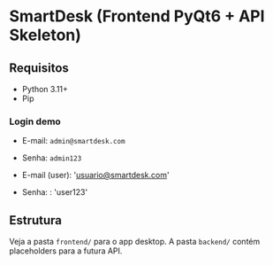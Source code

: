 # SmartDesk (Frontend PyQt6 + API Skeleton)

## Requisitos
- Python 3.11+
- Pip

### Login demo
- E-mail: `admin@smartdesk.com`
- Senha: `admin123`

- E-mail (user): 'usuario@smartdesk.com'
- Senha: : 'user123'

## Estrutura
Veja a pasta `frontend/` para o app desktop. A pasta `backend/` contém placeholders para a futura API.
